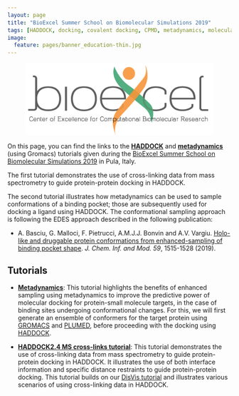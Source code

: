 ```yaml
---
layout: page
title: "BioExcel Summer School on Biomolecular Simulations 2019"
tags: [HADDOCK, docking, covalent docking, CPMD, metadynamics, molecular simulations, tutorials, BioExcel, summer school]
image:
  feature: pages/banner_education-thin.jpg
---
```

<figure align="center">
<a href="http://www.bioexcel.eu"><img src="/images/Bioexcel_logo.png"></a>
</figure>

On this page, you can find the links to the [**HADDOCK**](/education/HADDOCK24/HADDOCK24-Xlinks/) and [**metadynamics**](/education/biomolecular-simulations-2019/Metadynamics_tutorial) (using Gromacs) tutorials given during the [BioExcel Summer School on Biomolecular Simulations 2019](https://bioexcel.eu/events/bioexcel-summer-school-on-biomolecular-simulations-2019/) in Pula, Italy. 

The first tutorial demonstrates the use of cross-linking data from mass spectrometry to guide protein-protein docking in HADDOCK.

The second tutorial illustrates how metadynamics can be used to sample conformations of a binding pocket; those are subsequently used for docking a ligand using HADDOCK. The conformational sampling approach is following the EDES approach described in the following publication:

* A. Basciu,  G. Malloci,  F. Pietrucci,  A.M.J.J. Bonvin and A.V. Vargiu.
[Holo-like and druggable protein conformations from enhanced-sampling of binding pocket shape](http://dx.doi.org/10.1021/acs.jcim.8b00730). _J. Chem. Inf. and Mod._ *59*, 1515-1528 (2019).


<!---
The [**HADDOCK covalent docking**](/education/biomolecular-simulations-2019/HADDOCK_tutorial) protocol shall not be seen, *yet*, as a well-established protocol for the modelling of covalently bound ligands but rather as a preliminary work to address this particular challenge in protein-small molecules docking. The 2019 version of this tutorial is based on our new HADDOCK2.4 web portal. The [2018](/education/biomolecular-simulations-2018) version of this tutorial describes the use of the HADDOCK2.2 portal.
--->


## Tutorials

* [**Metadynamics**](/education/biomolecular-simulations-2019/Metadynamics_tutorial):
  This tutorial highlights the benefits of enhanced sampling using metadynamics to improve the predictive power of molecular docking for protein-small molecule targets, in the case of binding sites undergoing conformational changes. For this, we will first generate an ensemble of conformers for the target protein using [GROMACS](http://www.gromacs.org/) and [PLUMED](http://www.plumed.org/), before proceeding with the docking using [HADDOCK](http://www.bonvinlab.org/software/haddock2.2/).

<!---
* [**HADDOCK2.4 covalent binding**](/education/biomolecular-simulations-2019/HADDOCK_tutorial):
  This tutorial demonstrates how to use HADDOCK for the prediction of the three dimensional structure of a covalently bound ligand onto a receptor.
--->

* [**HADDOCK2.4 MS cross-links tutorial**](/education/HADDOCK24/HADDOCK24-Xlinks/):
  This tutorial demonstrates the use of cross-linking data from mass spectrometry to guide protein-protein docking in HADDOCK. It illustrates the use of both interface information and specific distance restraints to guide protein-protein docking. This tutorial builds on our [DisVis tutorial](/education/Others/disvis-webserver) and illustrates various scenarios of using cross-linking data in HADDOCK.
